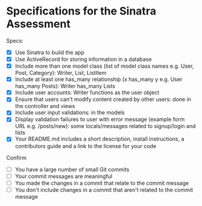# Specifications for the Sinatra Assessment

Specs:
- [x] Use Sinatra to build the app
- [x] Use ActiveRecord for storing information in a database
- [x] Include more than one model class (list of model class names e.g. User, Post, Category): Writer, List, ListItem
- [x] Include at least one has_many relationship (x has_many y e.g. User has_many Posts): Writer has_many Lists
- [x] Include user accounts: Writer functions as the user object
- [x] Ensure that users can't modify content created by other users: done in the controller and views
- [x] Include user input validations: in the models
- [x] Display validation failures to user with error message (example form URL e.g. /posts/new): some locals/messages related to signup/login and lists
- [x] Your README.md includes a short description, install instructions, a contributors guide and a link to the license for your code

Confirm
- [ ] You have a large number of small Git commits
- [ ] Your commit messages are meaningful
- [ ] You made the changes in a commit that relate to the commit message
- [ ] You don't include changes in a commit that aren't related to the commit message
